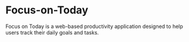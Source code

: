 # Focus-on-Today
Focus on Today is a web-based productivity application designed to help users track their daily goals and tasks.
